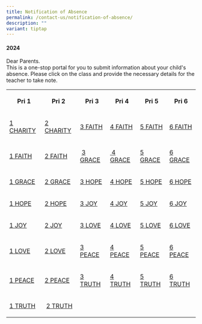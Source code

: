 ```yaml
---
title: Notification of Absence
permalink: /contact-us/notification-of-absence/
description: ""
variant: tiptap
---
```

<h4>2024</h4>
<p>Dear Parents.
<br>This is a one-stop portal for you to submit information about your child's
absence. Please click on the class and provide the necessary details for
the teacher to take note.</p>
<table>
<tbody>
<tr>
<th rowspan="1" colspan="1">
<p>Pri 1</p>
</th>
<th rowspan="1" colspan="1">
<p>Pri 2&nbsp;</p>
</th>
<th rowspan="1" colspan="1">
<p>Pri 3</p>
</th>
<th rowspan="1" colspan="1">
<p>Pri 4</p>
</th>
<th rowspan="1" colspan="1">
<p>Pri 5</p>
</th>
<th rowspan="1" colspan="1">
<p>Pri 6</p>
</th>
</tr>
<tr>
<td rowspan="1" colspan="1">
<p><a href="https://form.gov.sg/622370e95d6f6200126dc8a3" rel="noopener" target="_blank">1 CHARITY</a>
</p>
</td>
<td rowspan="1" colspan="1">
<p><a href="https://form.gov.sg/62240e5501690000137608a2" rel="noopener" target="_blank">2 CHARITY</a>
</p>
</td>
<td rowspan="1" colspan="1">
<p><a href="https://form.gov.sg/62241ec644a0c800120b6669" rel="noopener" target="_blank">3 FAITH</a>
</p>
</td>
<td rowspan="1" colspan="1">
<p><a href="https://form.gov.sg/622422119812af0012a4e559" rel="noopener" target="_blank">4 FAITH</a>
</p>
</td>
<td rowspan="1" colspan="1">
<p><a href="https://form.gov.sg/622423a06aac89001333fa86" rel="noopener" target="_blank">5 FAITH</a>
</p>
</td>
<td rowspan="1" colspan="1">
<p><a href="https://form.gov.sg/622425098fdc0b0014780586" rel="noopener" target="_blank">6 FAITH</a>
</p>
</td>
</tr>
<tr>
<td rowspan="1" colspan="1">
<p><a href="https://form.gov.sg/622379da4dfe5a001309e051" rel="noopener" target="_blank">1 FAITH</a>
</p>
</td>
<td rowspan="1" colspan="1">
<p><a href="https://form.gov.sg/62240ec6efc67b001140d4c1" rel="noopener" target="_blank">2 FAITH</a>
</p>
</td>
<td rowspan="1" colspan="1">
<p>&nbsp;<a href="https://form.gov.sg/62241f2c6aac890013337a87" rel="noopener" target="_blank">3 GRACE</a>
</p>
</td>
<td rowspan="1" colspan="1">
<p><a href="https://form.gov.sg/62242240efc67b0011434357" rel="noopener" target="_blank">&nbsp;4 GRACE</a>
</p>
</td>
<td rowspan="1" colspan="1">
<p><a href="https://form.gov.sg/622423d25a80ed001493e51d" rel="noopener" target="_blank">5 GRACE</a>
</p>
</td>
<td rowspan="1" colspan="1">
<p><a href="https://form.gov.sg/622425388fdc0b0014780d8b" rel="noopener" target="_blank">6 GRACE</a>
</p>
</td>
</tr>
<tr>
<td rowspan="1" colspan="1">
<p><a href="https://form.gov.sg/62237dee4dfe5a00130a3738" rel="noopener" target="_blank">1 GRACE</a>
</p>
</td>
<td rowspan="1" colspan="1">
<p><a href="https://form.gov.sg/62240f1f36c4df0013c0d88f" rel="noopener" target="_blank">2 GRACE</a>
</p>
</td>
<td rowspan="1" colspan="1">
<p><a href="https://form.gov.sg/62241f879812af0012a49fa8" rel="noopener" target="_blank">3 HOPE</a>
</p>
</td>
<td rowspan="1" colspan="1">
<p><a href="https://form.gov.sg/6224226f8fdc0b001477b2a4" rel="noopener" target="_blank">4 HOPE</a>
</p>
</td>
<td rowspan="1" colspan="1">
<p><a href="https://form.gov.sg/6224240a36c4df0013c37f1b" rel="noopener" target="_blank">5 HOPE</a>
</p>
</td>
<td rowspan="1" colspan="1">
<p><a href="https://form.gov.sg/622425669812af0012a54de7" rel="noopener" target="_blank">6 HOPE</a>
</p>
</td>
</tr>
<tr>
<td rowspan="1" colspan="1">
<p><a href="https://form.gov.sg/62237f7a83d780001479afb3" rel="noopener" target="_blank">1 HOPE</a>
</p>
</td>
<td rowspan="1" colspan="1">
<p><a href="https://form.gov.sg/62240f889812af0012a293db" rel="noopener" target="_blank">2 HOPE</a>
</p>
</td>
<td rowspan="1" colspan="1">
<p><a href="https://form.gov.sg/62241fcbb89fad0012cd96bd" rel="noopener" target="_blank">3 JOY</a>
</p>
</td>
<td rowspan="1" colspan="1">
<p><a href="https://form.gov.sg/622422ac8fdc0b001477b970" rel="noopener" target="_blank">4 JOY</a>
</p>
</td>
<td rowspan="1" colspan="1">
<p><a href="https://form.gov.sg/6224244444a0c800120c176e" rel="noopener" target="_blank">5 JOY</a>
</p>
</td>
<td rowspan="1" colspan="1">
<p><a href="https://form.gov.sg/6224259a9812af0012a55660" rel="noopener" target="_blank">6 JOY</a>
</p>
</td>
</tr>
<tr>
<td rowspan="1" colspan="1">
<p><a href="https://form.gov.sg/62237fed83d780001479b6b2" rel="noopener" target="_blank">1 JOY</a>
</p>
</td>
<td rowspan="1" colspan="1">
<p><a href="https://form.gov.sg/62240fc9016900001376346b" rel="noopener" target="_blank">2 JOY</a>
</p>
</td>
<td rowspan="1" colspan="1">
<p><a href="https://form.gov.sg/62241fff0169000013784bf2" rel="noopener" target="_blank">3 LOVE</a>
</p>
</td>
<td rowspan="1" colspan="1">
<p><a href="https://form.gov.sg/622422f444a0c800120be94d" rel="noopener" target="_blank">4 LOVE</a>
</p>
</td>
<td rowspan="1" colspan="1">
<p><a href="https://form.gov.sg/62242471b89fad0012ce1fbc" rel="noopener" target="_blank">5 LOVE</a>
</p>
</td>
<td rowspan="1" colspan="1">
<p><a href="https://form.gov.sg/622425c79812af0012a55e86" rel="noopener" target="_blank">6 LOVE</a>
</p>
</td>
</tr>
<tr>
<td rowspan="1" colspan="1">
<p><a href="https://form.gov.sg/6223802890874300183d14b8" rel="noopener" target="_blank">1 LOVE</a>
</p>
</td>
<td rowspan="1" colspan="1">
<p><a href="https://form.gov.sg/622410059812af0012a2a468" rel="noopener" target="_blank">2 LOVE</a>
</p>
</td>
<td rowspan="1" colspan="1">
<p><a href="https://form.gov.sg/6224203b36c4df0013c3042d" rel="noopener" target="_blank">3 PEACE</a>
</p>
</td>
<td rowspan="1" colspan="1">
<p><a href="https://form.gov.sg/6224232944a0c800120bf07c" rel="noopener" target="_blank">4 PEACE</a>
</p>
</td>
<td rowspan="1" colspan="1">
<p><a href="https://form.gov.sg/622424a236c4df0013c39074" rel="noopener" target="_blank">5 PEACE</a>
</p>
</td>
<td rowspan="1" colspan="1">
<p><a href="https://form.gov.sg/622425f6efc67b001143c793" rel="noopener" target="_blank">6 PEACE</a>
</p>
</td>
</tr>
<tr>
<td rowspan="1" colspan="1">
<p><a href="https://form.gov.sg/622380984dfe5a00130a5fbe" rel="noopener" target="_blank">1 PEACE</a>
</p>
</td>
<td rowspan="1" colspan="1">
<p><a href="https://form.gov.sg/6224103c6aac890013319c54" rel="noopener" target="_blank">2 PEACE</a>
</p>
</td>
<td rowspan="1" colspan="1">
<p><a href="https://form.gov.sg/622420735a80ed00149381f6" rel="noopener" target="_blank">3 TRUTH</a>
</p>
</td>
<td rowspan="1" colspan="1">
<p><a href="https://form.gov.sg/62242367016900001378b4f4" rel="noopener" target="_blank">4 TRUTH</a>
</p>
</td>
<td rowspan="1" colspan="1">
<p><a href="https://form.gov.sg/622424d7efc67b00114396c9" rel="noopener" target="_blank">5 TRUTH</a>
</p>
</td>
<td rowspan="1" colspan="1">
<p><a href="https://form.gov.sg/62242627b89fad0012ce6d2c" rel="noopener" target="_blank">6 TRUTH</a>
</p>
</td>
</tr>
<tr>
<td rowspan="1" colspan="1">
<p><a href="https://form.gov.sg/622380db5d6f6200126ee409" rel="noopener" target="_blank">1 TRUTH</a>
</p>
</td>
<td rowspan="1" colspan="1">
<p>&nbsp;<a href="https://form.gov.sg/622410755a80ed0014916aaa" rel="noopener" target="_blank">2 TRUTH</a>
</p>
</td>
<td rowspan="1" colspan="1">
<p>&nbsp;</p>
</td>
<td rowspan="1" colspan="1">
<p>&nbsp;</p>
</td>
<td rowspan="1" colspan="1">
<p>&nbsp;</p>
</td>
<td rowspan="1" colspan="1">
<p>&nbsp;</p>
</td>
</tr>
</tbody>
</table>
<p></p>